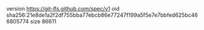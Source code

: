 version https://git-lfs.github.com/spec/v1
oid sha256:21e8de1a2f2df755bba77ebcb86e77247f199a5f5e7e7bbfed625bc466805774
size 86611
